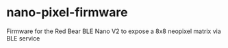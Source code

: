 # nano-pixel-firmware
Firmware for the Red Bear BLE Nano V2 to expose a 8x8 neopixel matrix via BLE service
